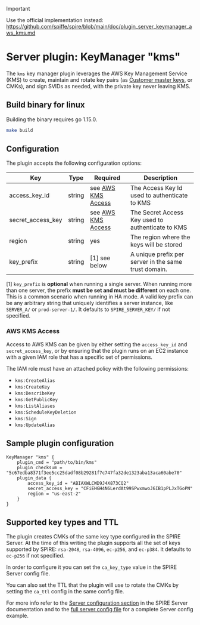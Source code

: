 > [!IMPORTANT] 
> Use the official implementation instead: https://github.com/spiffe/spire/blob/main/doc/plugin_server_keymanager_aws_kms.md


# Server plugin: KeyManager "kms"

The `kms` key manager plugin leverages the AWS Key Management Service (KMS) to create, maintain and rotate key pairs (as [Customer master keys](https://docs.aws.amazon.com/kms/latest/developerguide/concepts.html#master_keys), or CMKs), and sign SVIDs as needed, with the private key never leaving KMS.

## Build binary for linux

Building the binary requires go 1.15.0.

```bash
make build
```

## Configuration

The plugin accepts the following configuration options:

| Key | Type | Required | Description |
| - | - | - | - |
| access_key_id | string | see [AWS KMS Access](#aws-kms-access) | The Access Key Id used to authenticate to KMS
| secret_access_key | string | see [AWS KMS Access](#aws-kms-access) | The Secret Access Key used to authenticate to KMS
| region | string | yes | The region where the keys will be stored
| key_prefix | string | [1] see below| A unique prefix per server in the same trust domain.

[1] `key_prefix` is **optional** when running a single server. When running more than one server, the prefix **must be set and must be different** on each one. This is a common scenario when running in HA mode. A valid key prefix can be any arbitrary string that uniquely identifies a server instance, like `SERVER_A/` or `prod-server-1/`. It defaults to `SPIRE_SERVER_KEY/` if not specified.


### AWS KMS Access

Access to AWS KMS can be given by either setting the `access_key_id` and `secret_access_key`, or by ensuring that the plugin runs on an EC2 instance with a given IAM role that has a specific set of permissions.

The IAM role must have an attached policy with the following permissions:

- `kms:CreateAlias`
- `kms:CreateKey`
- `kms:DescribeKey`
- `kms:GetPublicKey`
- `kms:ListAliases`
- `kms:ScheduleKeyDeletion`
- `kms:Sign`
- `kms:UpdateAlias`

## Sample plugin configuration

```
KeyManager "kms" {
    plugin_cmd = "path/to/bin/kms"
    plugin_checksum = "5c67edba8371f3ee5cc25dadf08b29281f7c747fa32de1323aba13aca60abe70"
    plugin_data {
        access_key_id = "ABIAXWLCWD9J4X873CQ2"
        secret_access_key = "CFiEHGH4N6LerdAt99SPwxmwoJ6IB1pPLJxTGoPN"
        region = "us-east-2"
    }
}
```

## Supported key types and TTL

The plugin creates CMKs of the same key type configured in the SPIRE Server. At the time of this writing the plugin supports all the set of keys supported by SPIRE: `rsa-2048`, `rsa-4096`, `ec-p256`, and  `ec-p384`. It defaults to `ec-p256` if not specified.

In order to configure it you can set the `ca_key_type` value in the SPIRE Server config file.

You can also set the TTL that the plugin will use to rotate the CMKs by setting the `ca_ttl` config in the same config file.

For more info refer to the [Server configuration section](https://github.com/spiffe/spire/blob/master/doc/spire_server.md#server-configuration-file) in the SPIRE Server documentation and to the [full server config file](https://github.com/spiffe/spire/blob/master/conf/server/server_full.conf) for a complete Server config example.

